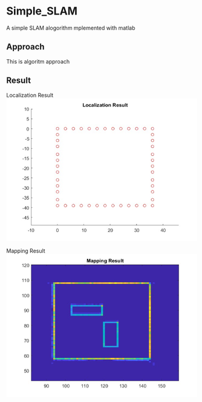 # Simple_SLAM

A simple SLAM alogorithm mplemented with matlab

## Approach

This is algoritm approach

## Result

Localization Result
![Localization Result](https://github.com/skywalkerRex/Simple_SLAM/blob/main/result/Localization_Result.jpg?raw=true)

Mapping Result
![Mapping Result](https://github.com/skywalkerRex/Simple_SLAM/blob/main/result/Mapping_Result.jpg?raw=true)
